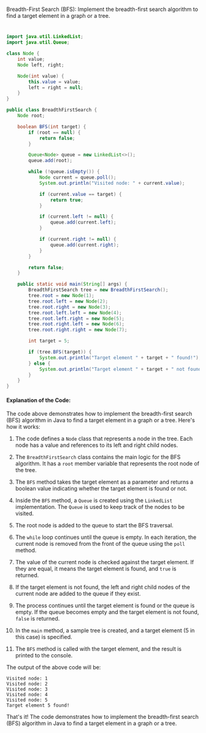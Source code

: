 #
Breadth-First Search (BFS): Implement the breadth-first search algorithm to find a target element in a graph or a tree. 
#

```java
import java.util.LinkedList;
import java.util.Queue;

class Node {
    int value;
    Node left, right;

    Node(int value) {
        this.value = value;
        left = right = null;
    }
}

public class BreadthFirstSearch {
    Node root;

    boolean BFS(int target) {
        if (root == null) {
            return false;
        }

        Queue<Node> queue = new LinkedList<>();
        queue.add(root);

        while (!queue.isEmpty()) {
            Node current = queue.poll();
            System.out.println("Visited node: " + current.value);

            if (current.value == target) {
                return true;
            }

            if (current.left != null) {
                queue.add(current.left);
            }

            if (current.right != null) {
                queue.add(current.right);
            }
        }

        return false;
    }

    public static void main(String[] args) {
        BreadthFirstSearch tree = new BreadthFirstSearch();
        tree.root = new Node(1);
        tree.root.left = new Node(2);
        tree.root.right = new Node(3);
        tree.root.left.left = new Node(4);
        tree.root.left.right = new Node(5);
        tree.root.right.left = new Node(6);
        tree.root.right.right = new Node(7);

        int target = 5;

        if (tree.BFS(target)) {
            System.out.println("Target element " + target + " found!");
        } else {
            System.out.println("Target element " + target + " not found!");
        }
    }
}
```

#### Explanation of the Code:

The code above demonstrates how to implement the breadth-first search (BFS) algorithm in Java to find a target element in a graph or a tree. Here's how it works:

1. The code defines a `Node` class that represents a node in the tree. Each node has a value and references to its left and right child nodes.

2. The `BreadthFirstSearch` class contains the main logic for the BFS algorithm. It has a `root` member variable that represents the root node of the tree.

3. The `BFS` method takes the target element as a parameter and returns a boolean value indicating whether the target element is found or not.

4. Inside the `BFS` method, a `Queue` is created using the `LinkedList` implementation. The `Queue` is used to keep track of the nodes to be visited.

5. The root node is added to the queue to start the BFS traversal.

6. The `while` loop continues until the queue is empty. In each iteration, the current node is removed from the front of the queue using the `poll` method.

7. The value of the current node is checked against the target element. If they are equal, it means the target element is found, and `true` is returned.

8. If the target element is not found, the left and right child nodes of the current node are added to the queue if they exist.

9. The process continues until the target element is found or the queue is empty. If the queue becomes empty and the target element is not found, `false` is returned.

10. In the `main` method, a sample tree is created, and a target element (5 in this case) is specified.

11. The `BFS` method is called with the target element, and the result is printed to the console.

The output of the above code will be:
```
Visited node: 1
Visited node: 2
Visited node: 3
Visited node: 4
Visited node: 5
Target element 5 found!
```

That's it! The code demonstrates how to implement the breadth-first search (BFS) algorithm in Java to find a target element in a graph or a tree.
